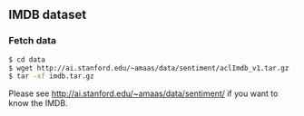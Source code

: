 ## IMDB dataset

### Fetch data

```bash
$ cd data
$ wget http://ai.stanford.edu/~amaas/data/sentiment/aclImdb_v1.tar.gz -O imdb.tar.gz
$ tar -xf imdb.tar.gz
```

Please see http://ai.stanford.edu/~amaas/data/sentiment/ if you want to know the IMDB.
